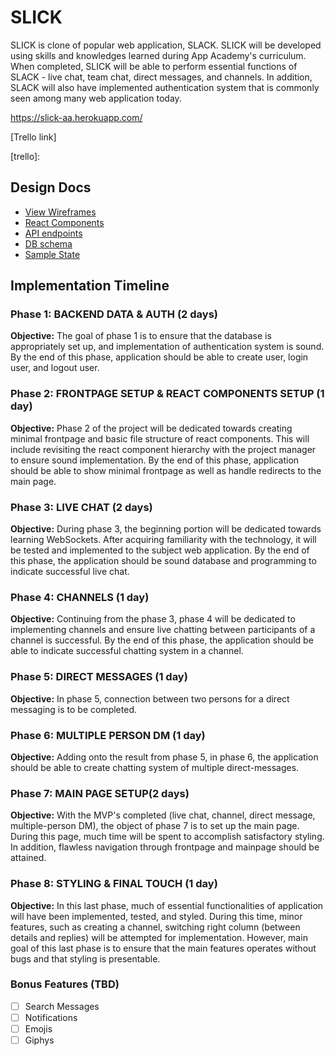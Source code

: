   # SLICK

  SLICK is clone of popular web application, SLACK. SLICK will be developed
  using skills and knowledges learned during App Academy's curriculum. When completed,
  SLICK will be able to perform essential functions of SLACK - live chat, team chat, direct messages,
  and channels. In addition, SLACK will also have implemented authentication system that is
  commonly seen among many web application today.

  https://slick-aa.herokuapp.com/

  [Trello link]

  [trello]:

  ## Design Docs
  * [View Wireframes][wireframes]
  * [React Components][components]
  * [API endpoints][api-endpoints]
  * [DB schema][schema]
  * [Sample State][sample-state]

  [wireframes]: ./wireframes/
  [components]: ./component-hierarchy.md
  [sample-state]: ./sample-state.md
  [api-endpoints]: ./api-endpoints.md
  [schema]: ./schema.md

  ## Implementation Timeline

  ### Phase 1: BACKEND DATA & AUTH (2 days)

  **Objective:** The goal of phase 1 is to ensure that the database is appropriately set up, and implementation of authentication system is sound. By the end of this phase, application should be able to create user, login user, and logout user.

  ### Phase 2: FRONTPAGE SETUP & REACT COMPONENTS SETUP (1 day)

  **Objective:** Phase 2 of the project will be dedicated towards creating minimal frontpage and basic file structure of react components. This will include
  revisiting the react component hierarchy with the project manager to ensure sound implementation. By the end of this phase, application should be able to show minimal frontpage as well as handle redirects to the main page.

  ### Phase 3: LIVE CHAT (2 days)

  **Objective:** During phase 3, the beginning portion will be dedicated towards learning WebSockets. After acquiring familiarity with the technology, it will be tested and implemented to the subject web application. By the end of this phase, the application should be sound database and programming to indicate successful live chat.

  ### Phase 4: CHANNELS (1 day)

  **Objective:** Continuing from the phase 3, phase 4 will be dedicated to implementing channels and ensure live chatting between participants of a channel is successful. By the end of this phase, the application should be able to indicate successful chatting system in a channel.

  ### Phase 5: DIRECT MESSAGES (1 day)

  **Objective:** In phase 5, connection between two persons for a direct messaging is to be completed.

  ### Phase 6: MULTIPLE PERSON DM (1 day)

  **Objective:** Adding onto the result from phase 5, in phase 6, the application should be able to create chatting system of multiple direct-messages.

  ### Phase 7: MAIN PAGE SETUP(2 days)

  **Objective:** With the MVP's completed (live chat, channel, direct message, multiple-person DM), the object of phase 7 is to set up the main page. During this page,
  much time will be spent to accomplish satisfactory styling. In addition, flawless navigation through frontpage and mainpage should be attained.

  ### Phase 8: STYLING & FINAL TOUCH (1 day)

  **Objective:** In this last phase, much of essential functionalities of application will have been implemented, tested, and styled. During this time, minor features, such as creating a channel, switching right column (between details and replies) will be attempted for implementation. However, main goal of this last phase is to ensure that the main features operates without bugs and that styling is presentable. 


  ### Bonus Features (TBD)
  - [ ] Search Messages
  - [ ] Notifications
  - [ ] Emojis
  - [ ] Giphys
